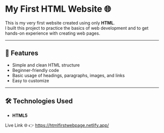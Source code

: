 # My First HTML Website 🌐

This is my very first website created using only **HTML**.  
I built this project to practice the basics of web development and to get hands-on experience with creating web pages.

---

## 🚀 Features
- Simple and clean HTML structure
- Beginner-friendly code
- Basic usage of headings, paragraphs, images, and links
- Easy to customize

---

## 🛠️ Technologies Used
- **HTML5**

Live Link 🌐
👉 https://htmlfirstwebpage.netlify.app/

